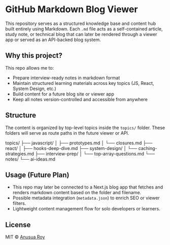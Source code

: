 # GitHub Markdown Blog Viewer

This repository serves as a structured knowledge base and content hub built entirely using Markdown. Each `.md` file acts as a self-contained article, study note, or technical blog that can later be rendered through a viewer app or served as an API-backed blog system.

## Why this project?

This repo allows me to:

- Prepare interview-ready notes in markdown format
- Maintain structured learning materials across key topics (JS, React, System Design, etc.)
- Build content for a future blog site or viewer app
- Keep all notes version-controlled and accessible from anywhere

## Structure

The content is organized by top-level topics inside the `topics/` folder. These folders will serve as route paths in the future viewer or API.

topics/
├── javascript/
│   ├── prototypes.md
│   └── closures.md
├── react/
│   ├── hooks-deep-dive.md
├── system-design/
│   └── caching-strategies.md
├── interview-prep/
│   └── top-array-questions.md
└── notes/
└── ai-ideas.md

## Usage (Future Plan)

- This repo may later be connected to a Next.js blog app that fetches and renders markdown content based on the folder and filename.
- Possible metadata integration (`metadata.json`) to enrich SEO or viewer filters.
- Lightweight content management flow for solo developers or learners.

## License

MIT © [Anusua Roy](https://github.com/anusua-roy)
